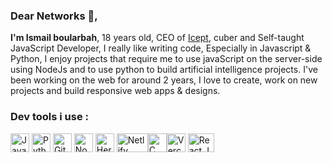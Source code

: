 ### Dear Networks 👋,
<strong>I'm Ismail boularbah</strong>, 18 years old, CEO of <a href="https://icept.vercel.app">Icept</a>, cuber and Self-taught JavaScript Developer, I really like writing code, Especially in Javascript & Python, I enjoy projects that require me to use javaScript on the server-side using NodeJs and to use python to build artificial intelligence projects. I've been working on the web for around 2 years, I love to create, work on new projects and build responsive web apps & designs.
### Dev tools i use :

<img height="30px" width="30px" src="https://boularbahismail.netlify.app/img/ai/jslogo.svg" title="JavaScript" />  <img height="30px" width="30px" src="https://boularbahismail.netlify.app/img/ai/python.svg" title="Python" />  <img height="30px" width="30px" src="https://boularbahismail.netlify.app/img/ai/git.svg" title="Git" />  <img height="30px" width="30px" src="https://boularbahismail.netlify.app/img/ai/nodejs-icon.svg" title="Node.JS" />  <img height="30px" width="30px" src="https://cdn.iconscout.com/icon/free/png-512/heroku-5-569467.png" title="Heroku" />  <img height="30px" width="50px" src="https://cdn.worldvectorlogo.com/logos/netlify.svg" title="Netlify" /><img height="30px" width="30px" src="https://cdn.iconscout.com/icon/free/png-512/c-programming-569564.png" title="C programming language" /><img height="30px" width="30px" src="https://assets.vercel.com/image/upload/q_auto/front/favicon/vercel/57x57.png" title="Vercel" /> <img height="30px" width="42px" src="https://upload.wikimedia.org/wikipedia/commons/thumb/a/a7/React-icon.svg/1280px-React-icon.svg.png" title="React.Js" /> 
